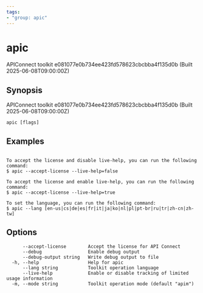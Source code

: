 ```yaml
---
tags:
- "group: apic"
---
```

# apic

APIConnect toolkit e081077e0b734ee423fd578623cbcbba4f135d0b (Built 2025-06-08T09:00:00Z)


## Synopsis

APIConnect toolkit e081077e0b734ee423fd578623cbcbba4f135d0b (Built 2025-06-08T09:00:00Z)


```
apic [flags]
```


## Examples

```

To accept the license and disable live-help, you can run the following command:
$ apic --accept-license --live-help=false

To accept the license and enable live-help, you can run the following command:
$ apic --accept-license --live-help=true

To set the language, you can run the following command:
$ apic --lang [en-us|cs|de|es|fr|it|ja|ko|nl|pl|pt-br|ru|tr|zh-cn|zh-tw]
```

## Options

```
      --accept-license        Accept the license for API Connect
      --debug                 Enable debug output
      --debug-output string   Write debug output to file
  -h, --help                  Help for apic
      --lang string           Toolkit operation language
      --live-help             Enable or disable tracking of limited usage information
  -m, --mode string           Toolkit operation mode (default "apim")
```
